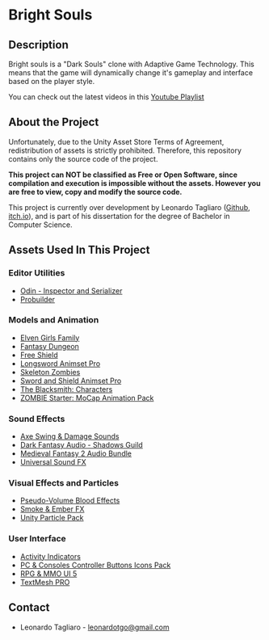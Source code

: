 # Bright Souls #

## Description ##

Bright souls is a "Dark Souls" clone with Adaptive Game Technology. This means that the game will dynamically change it's gameplay and interface based on the player style.

You can check out the latest videos in this [Youtube Playlist](https://www.youtube.com/playlist?list=PL_fpVHZcfJO22Vk3WuliZjiNrcDc4Kgb8)

## About the Project ##

Unfortunately, due to the Unity Asset Store Terms of Agreement, redistribution of assets is strictly prohibited. Therefore, this repository contains only the source code of the project.

**This project can NOT be classified as Free or Open Software, since compilation and execution is impossible without the assets. However you are free to view, copy and modify the source code.**

This project is currently over development by Leonardo Tagliaro ([Github](https://github.com/leotgo), [itch.io](https://leotgo.itch.io)), and is part of his dissertation for the degree of Bachelor in Computer Science.

## Assets Used In This Project ##

### Editor Utilities ###

* [Odin - Inspector and Serializer](https://assetstore.unity.com/packages/tools/utilities/odin-inspector-and-serializer-89041)
* [Probuilder](https://assetstore.unity.com/packages/tools/modeling/probuilder-111418)

### Models and Animation ###

* [Elven Girls Family](https://assetstore.unity.com/packages/3d/characters/humanoids/elven-girls-family-7123)
* [Fantasy Dungeon](https://assetstore.unity.com/packages/3d/characters/fantasy-dungeon-46916)
* [Free Shield](https://assetstore.unity.com/packages/3d/props/weapons/free-shield-89954)
* [Longsword Animset Pro](https://assetstore.unity.com/packages/3d/animations/longsword-animset-pro-92239)
* [Skeleton Zombies](https://assetstore.unity.com/packages/3d/characters/humanoids/skeleton-zombies-110714)
* [Sword and Shield Animset Pro](https://assetstore.unity.com/packages/3d/animations/sword-and-shield-animset-pro-26876)
* [The Blacksmith: Characters](https://assetstore.unity.com/packages/essentials/asset-packs/the-blacksmith-characters-39941)
* [ZOMBIE Starter: MoCap Animation Pack](https://assetstore.unity.com/packages/3d/animations/zombie-starter-mocap-animation-pack-61492)

### Sound Effects ###

* [Axe Swing & Damage Sounds](https://assetstore.unity.com/packages/audio/sound-fx/weapons/axe-swing-damage-sounds-7021)
* [Dark Fantasy Audio - Shadows Guild](https://assetstore.unity.com/packages/audio/music/orchestral/dark-fantasy-studio-shadows-guild-118892)
* [Medieval Fantasy 2 Audio Bundle](https://assetstore.unity.com/packages/audio/sound-fx/medieval-fantasy-2-audio-bundle-57168)
* [Universal Sound FX](https://assetstore.unity.com/packages/audio/sound-fx/universal-sound-fx-17256)

### Visual Effects and Particles ###

* [Pseudo-Volume Blood Effects](https://assetstore.unity.com/packages/vfx/particles/pseudo-volume-blood-effects-36196)
* [Smoke & Ember FX](https://assetstore.unity.com/packages/vfx/particles/fire-explosions/smoke-ember-fx-98947)
* [Unity Particle Pack](https://assetstore.unity.com/packages/essentials/tutorial-projects/unity-particle-pack-127325)

### User Interface ###

* [Activity Indicators](https://assetstore.unity.com/packages/3d/animations/activity-indicator-progress-circle-23677)
* [PC & Consoles Controller Buttons Icons Pack](https://assetstore.unity.com/packages/2d/gui/icons/pc-consoles-controller-buttons-icons-pack-85215)
* [RPG & MMO UI 5](https://assetstore.unity.com/packages/2d/gui/rpg-mmo-ui-5-95223)
* [TextMesh PRO](https://assetstore.unity.com/packages/essentials/beta-projects/textmesh-pro-84126)

## Contact ##

* Leonardo Tagliaro - [leonardotgo@gmail.com](mailto:leonardotgo@gmail.com)
